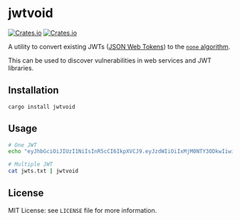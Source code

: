 # jwtvoid

[![Crates.io](https://img.shields.io/crates/v/jwtvoid.svg)](https://crates.io/crates/jwtvoid)
[![Crates.io](https://img.shields.io/github/v/tag/aramperes/jwtvoid?label=release)](https://github.com/aramperes/jwtvoid/releases/latest)

A utility to convert existing JWTs ([JSON Web Tokens](https://jwt.io)) to
the [`none` algorithm](https://auth0.com/blog/critical-vulnerabilities-in-json-web-token-libraries/).

This can be used to discover vulnerabilities in web services and JWT libraries.

## Installation

```
cargo install jwtvoid
```

## Usage

```sh
# One JWT
echo "eyJhbGciOiJIUzI1NiIsInR5cCI6IkpXVCJ9.eyJzdWIiOiIxMjM0NTY3ODkwIiwibmFtZSI6IkpvaG4gRG9lIiwiaWF0IjoxNTE2MjM5MDIyfQ.SflKxwRJSMeKKF2QT4fwpMeJf36POk6yJV_adQssw5c" | jwtvoid

# Multiple JWT
cat jwts.txt | jwtvoid
```

## License

MIT License: see `LICENSE` file for more information.
